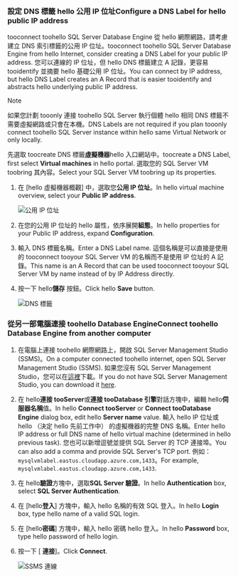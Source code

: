 ### <a name="configure-a-dns-label-for-hello-public-ip-address"></a><span data-ttu-id="5e367-101">設定 DNS 標籤 hello 公用 IP 位址</span><span class="sxs-lookup"><span data-stu-id="5e367-101">Configure a DNS Label for hello public IP address</span></span>

<span data-ttu-id="5e367-102">tooconnect toohello SQL Server Database Engine 從 hello 網際網路，請考慮建立 DNS 索引標籤的公用 IP 位址。</span><span class="sxs-lookup"><span data-stu-id="5e367-102">tooconnect toohello SQL Server Database Engine from hello Internet, consider creating a DNS Label for your public IP address.</span></span> <span data-ttu-id="5e367-103">您可以連線的 IP 位址，但 hello DNS 標籤建立 A 記錄，更容易 tooidentify 並摘要 hello 基礎公用 IP 位址。</span><span class="sxs-lookup"><span data-stu-id="5e367-103">You can connect by IP address, but hello DNS Label creates an A Record that is easier tooidentify and abstracts hello underlying public IP address.</span></span>

> [!NOTE]
> <span data-ttu-id="5e367-104">如果您計劃 tooonly 連接 toohello SQL Server 執行個體 hello 相同 DNS 標籤不需要虛擬網路或只會在本機。</span><span class="sxs-lookup"><span data-stu-id="5e367-104">DNS Labels are not required if you plan tooonly connect toohello SQL Server instance within hello same Virtual Network or only locally.</span></span>

<span data-ttu-id="5e367-105">先選取 toocreate DNS 標籤**虛擬機器**hello 入口網站中。</span><span class="sxs-lookup"><span data-stu-id="5e367-105">toocreate a DNS Label, first select **Virtual machines** in hello portal.</span></span> <span data-ttu-id="5e367-106">選取您的 SQL Server VM toobring 其內容。</span><span class="sxs-lookup"><span data-stu-id="5e367-106">Select your SQL Server VM toobring up its properties.</span></span>

1. <span data-ttu-id="5e367-107">在 [hello 虛擬機器概觀] 中，選取您**公用 IP 位址**。</span><span class="sxs-lookup"><span data-stu-id="5e367-107">In hello virtual machine overview, select your **Public IP address**.</span></span>

    ![公用 IP 位址](./media/virtual-machines-sql-server-connection-steps/rm-public-ip-address.png)

1. <span data-ttu-id="5e367-109">在您的公用 IP 位址的 hello 屬性，依序展開**組態**。</span><span class="sxs-lookup"><span data-stu-id="5e367-109">In hello properties for your Public IP address, expand **Configuration**.</span></span>

1. <span data-ttu-id="5e367-110">輸入 DNS 標籤名稱。</span><span class="sxs-lookup"><span data-stu-id="5e367-110">Enter a DNS Label name.</span></span> <span data-ttu-id="5e367-111">這個名稱是可以直接是使用的 tooconnect tooyour SQL Server VM 的名稱而不是使用 IP 位址的 A 記錄。</span><span class="sxs-lookup"><span data-stu-id="5e367-111">This name is an A Record that can be used tooconnect tooyour SQL Server VM by name instead of by IP Address directly.</span></span>

1. <span data-ttu-id="5e367-112">按一下 hello**儲存** 按鈕。</span><span class="sxs-lookup"><span data-stu-id="5e367-112">Click hello **Save** button.</span></span>

    ![DNS 標籤](./media/virtual-machines-sql-server-connection-steps/rm-dns-label.png)

### <a name="connect-toohello-database-engine-from-another-computer"></a><span data-ttu-id="5e367-114">從另一部電腦連接 toohello Database Engine</span><span class="sxs-lookup"><span data-stu-id="5e367-114">Connect toohello Database Engine from another computer</span></span>

1. <span data-ttu-id="5e367-115">在電腦上連接 toohello 網際網路上，開啟 SQL Server Management Studio (SSMS)。</span><span class="sxs-lookup"><span data-stu-id="5e367-115">On a computer connected toohello internet, open SQL Server Management Studio (SSMS).</span></span> <span data-ttu-id="5e367-116">如果您沒有 SQL Server Management Studio，您可以在[這裡](https://docs.microsoft.com/sql/ssms/download-sql-server-management-studio-ssms)下載。</span><span class="sxs-lookup"><span data-stu-id="5e367-116">If you do not have SQL Server Management Studio, you can download it [here](https://docs.microsoft.com/sql/ssms/download-sql-server-management-studio-ssms).</span></span>

1. <span data-ttu-id="5e367-117">在 hello**連接 tooServer**或**連接 tooDatabase 引擎**對話方塊中，編輯 hello**伺服器名稱**值。</span><span class="sxs-lookup"><span data-stu-id="5e367-117">In hello **Connect tooServer** or **Connect tooDatabase Engine** dialog box, edit hello **Server name** value.</span></span> <span data-ttu-id="5e367-118">輸入 hello IP 位址或 hello （決定 hello 先前工作中） 的虛擬機器的完整 DNS 名稱。</span><span class="sxs-lookup"><span data-stu-id="5e367-118">Enter hello IP address or full DNS name of hello virtual machine (determined in hello previous task).</span></span> <span data-ttu-id="5e367-119">您也可以新增逗號並提供 SQL Server 的 TCP 連接埠。</span><span class="sxs-lookup"><span data-stu-id="5e367-119">You can also add a comma and provide SQL Server's TCP port.</span></span> <span data-ttu-id="5e367-120">例如： `mysqlvmlabel.eastus.cloudapp.azure.com,1433`。</span><span class="sxs-lookup"><span data-stu-id="5e367-120">For example, `mysqlvmlabel.eastus.cloudapp.azure.com,1433`.</span></span>

1. <span data-ttu-id="5e367-121">在 hello**驗證**方塊中，選取**SQL Server 驗證**。</span><span class="sxs-lookup"><span data-stu-id="5e367-121">In hello **Authentication** box, select **SQL Server Authentication**.</span></span>

1. <span data-ttu-id="5e367-122">在 [hello**登入**] 方塊中，輸入 hello 名稱的有效 SQL 登入。</span><span class="sxs-lookup"><span data-stu-id="5e367-122">In hello **Login** box, type hello name of a valid SQL login.</span></span>

1. <span data-ttu-id="5e367-123">在 [hello**密碼**] 方塊中，輸入 hello 密碼 hello 登入。</span><span class="sxs-lookup"><span data-stu-id="5e367-123">In hello **Password** box, type hello password of hello login.</span></span>

1. <span data-ttu-id="5e367-124">按一下 [ **連接**]。</span><span class="sxs-lookup"><span data-stu-id="5e367-124">Click **Connect**.</span></span>

    ![SSMS 連線](./media/virtual-machines-sql-server-connection-steps/rm-ssms-connect.png)